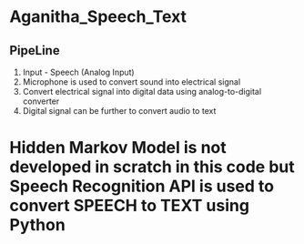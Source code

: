 # Aganitha_Speech_Text

## PipeLine
1. Input - Speech (Analog Input)
2. Microphone is used to convert sound into electrical signal
3. Convert electrical signal into digital data using analog-to-digital converter
4. Digital signal can be further to convert audio to text
# Hidden Markov Model is not developed in scratch in this code but Speech Recognition API is used to convert SPEECH to TEXT using Python

